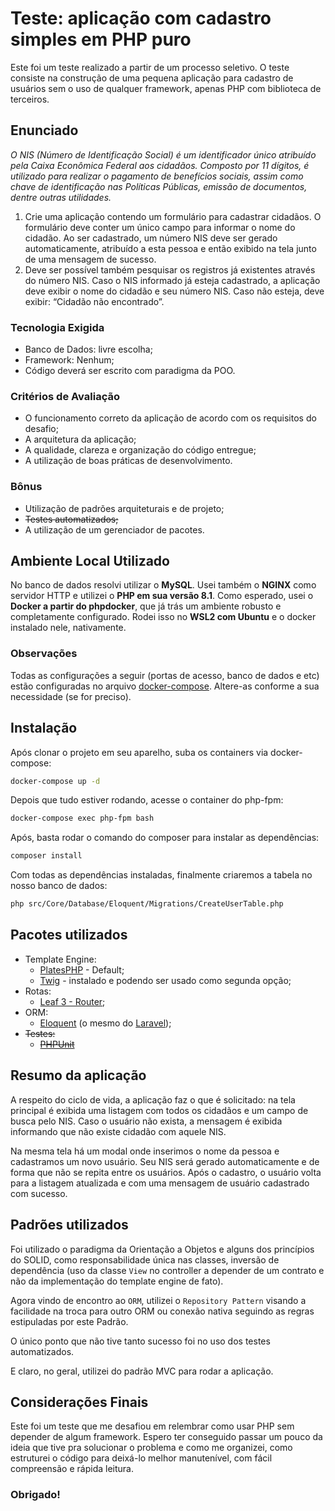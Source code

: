 # Teste: aplicação com cadastro simples em PHP puro

Este foi um teste realizado a partir de um processo seletivo. O teste consiste na construção de uma pequena aplicação
para cadastro de usuários sem o uso de qualquer framework, apenas PHP com biblioteca de terceiros.

## Enunciado
_O NIS (Número de Identificação Social) é um identificador único atribuído pela Caixa Econômica Federal aos cidadãos. Composto por 11 dígitos, é utilizado para realizar o pagamento de benefícios sociais, assim como chave de identificação nas Políticas Públicas, emissão de documentos, dentre outras utilidades._

1. Crie uma aplicação contendo um formulário para cadastrar cidadãos. O formulário deve conter um único campo para informar o nome do cidadão. Ao ser cadastrado, um número NIS deve ser gerado automaticamente, atribuído a esta pessoa e então exibido na tela junto de uma mensagem de sucesso.
2. Deve ser possível também pesquisar os registros já existentes através do número NIS. Caso o NIS informado já esteja cadastrado, a aplicação deve exibir o nome do cidadão e seu número NIS. Caso não esteja, deve exibir: “Cidadão não encontrado”.

### Tecnologia Exigida

- Banco de Dados: livre escolha;
- Framework: Nenhum;
- Código deverá ser escrito com paradigma da POO.

### Critérios de Avaliação

- O funcionamento correto da aplicação de acordo com os requisitos do desafio;
- A arquitetura da aplicação;
- A qualidade, clareza e organização do código entregue;
- A utilização de boas práticas de desenvolvimento.

### Bônus

- Utilização de padrões arquiteturais e de projeto;
- ~~Testes automatizados;~~
- A utilização de um gerenciador de pacotes.

## Ambiente Local Utilizado

No banco de dados resolvi utilizar o **MySQL**. Usei também o **NGINX** como
servidor HTTP e utilizei o **PHP em sua versão 8.1**. Como esperado, usei o **Docker a partir do phpdocker**,
que já trás um ambiente robusto e completamente configurado.
Rodei isso no **WSL2 com Ubuntu** e o docker instalado nele, nativamente.

### Observações
Todas as configurações a seguir (portas de acesso, banco de dados e etc) estão configuradas no arquivo
[docker-compose](https://github.com/gabrielmath/desafio_gesuas/blob/main/docker-compose.yml).
Altere-as conforme a sua necessidade (se for preciso).

## Instalação

Após clonar o projeto em seu aparelho, suba os containers via docker-compose:

```bash
docker-compose up -d
```

Depois que tudo estiver rodando, acesse o container do php-fpm:

```bash
docker-compose exec php-fpm bash
```

Após, basta rodar o comando do composer para instalar as dependências:

```bash
composer install
```

Com todas as dependências instaladas, finalmente criaremos a tabela no nosso banco de dados:

```bash
php src/Core/Database/Eloquent/Migrations/CreateUserTable.php
```

## Pacotes utilizados
- Template Engine:
    - [PlatesPHP](https://platesphp.com) - Default;
    - [Twig](https://twig.symfony.com) - instalado e podendo ser usado como segunda opção;
- Rotas:
    - [Leaf 3 - Router](https://leafphp.dev/docs/routing);
- ORM:
    - [Eloquent](https://packagist.org/packages/illuminate/database) (o mesmo do [Laravel](https://laravel.com/docs/9.x/eloquent));
- ~~Testes:~~
    - ~~[PHPUnit](https://phpunit.readthedocs.io/pt_BR/latest/)~~

## Resumo da aplicação
A respeito do ciclo de vida, a aplicação faz o que é solicitado:
 na tela principal é exibida uma listagem com todos os cidadãos e um campo de busca
pelo NIS. Caso o usuário não exista, a mensagem é exibida informando que não existe cidadão com aquele NIS.

Na mesma tela há um modal onde inserimos o nome da pessoa e cadastramos um novo usuário.
Seu NIS será gerado automaticamente e de forma que não se repita entre os usuários.
Após o cadastro, o usuário volta para a listagem atualizada e com uma mensagem de usuário cadastrado
com sucesso.


## Padrões utilizados
 Foi utilizado o paradigma da Orientação a Objetos e alguns dos princípios do SOLID, como responsabilidade única nas classes, inversão de dependência (uso da classe `View` no controller a depender de um contrato e não da implementação do template engine de fato).

Agora vindo de encontro ao `ORM`, utilizei o `Repository Pattern` visando a facilidade na troca para outro ORM ou conexão nativa seguindo as regras estipuladas por este Padrão.

O único ponto que não tive tanto sucesso foi no uso dos testes automatizados.

E claro, no geral, utilizei do padrão MVC para rodar a aplicação.

## Considerações Finais

Este foi um teste que me desafiou em relembrar como usar PHP sem depender de algum framework. Espero ter conseguido passar um pouco da ideia que tive
pra solucionar o problema e como me organizei, como estruturei o código para deixá-lo melhor manutenível,
com fácil compreensão e rápida leitura.

### Obrigado!
